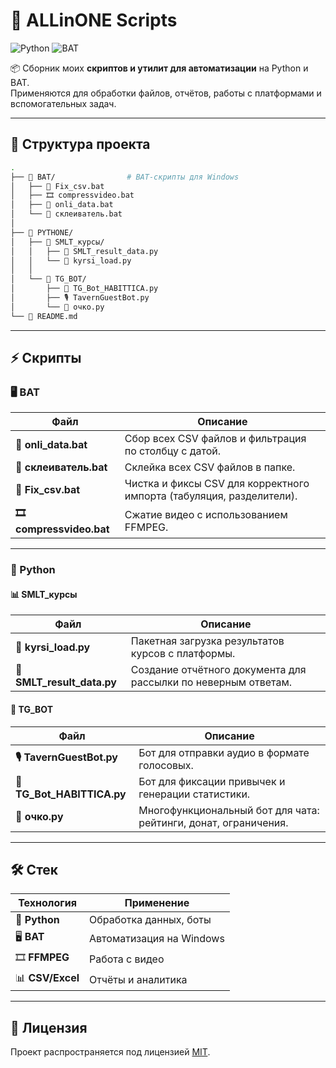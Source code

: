 # 🔧 ALLinONE Scripts

<p align="left">
    <img src="https://img.shields.io/badge/Python-3776AB?style=for-the-badge&logo=python&logoColor=white" alt="Python"/>
  <img src="https://img.shields.io/badge/BAT%20Scripts-4EAA25?style=for-the-badge&logo=windows&logoColor=white" alt="BAT"/>
</p>

📦 Сборник моих **скриптов и утилит для автоматизации** на Python и BAT.  
Применяются для обработки файлов, отчётов, работы с платформами и вспомогательных задач.

---

## 📂 Структура проекта

```bash
.
├── 📁 BAT/                # BAT-скрипты для Windows
│   ├── 📝 Fix_csv.bat
│   ├── 🎞️ compressvideo.bat
│   ├── 📝 onli_data.bat
│   └── 📝 склеиватель.bat
│
├── 📁 PYTHONE/
│   ├── 📁 SMLT_курсы/
│   │   ├── 📜 SMLT_result_data.py
│   │   └── 📜 kyrsi_load.py
│   │
│   └── 📁 TG_BOT/
│       ├── 🤖 TG_Bot_HABITTICA.py
│       ├── 🎙️ TavernGuestBot.py
│       └── 🎲 очко.py
└── 📄 README.md
```

---

## ⚡ Скрипты

### 🖥️ BAT

| Файл | Описание |
|------|-----------|
| **📝 onli_data.bat** | Сбор всех CSV файлов и фильтрация по столбцу с датой. |
| **📝 склеиватель.bat** | Склейка всех CSV файлов в папке. |
| **📝 Fix_csv.bat** | Чистка и фиксы CSV для корректного импорта (табуляция, разделители). |
| **🎞️ compressvideo.bat** | Сжатие видео с использованием FFMPEG. |

---

### 🐍 Python

#### 📊 SMLT_курсы
| Файл | Описание |
|------|-----------|
| **📜 kyrsi_load.py** | Пакетная загрузка результатов курсов с платформы. |
| **📜 SMLT_result_data.py** | Создание отчётного документа для рассылки по неверным ответам. |

#### 🤖 TG_BOT
| Файл | Описание |
|------|-----------|
| **🎙️ TavernGuestBot.py** | Бот для отправки аудио в формате голосовых. |
| **🤖 TG_Bot_HABITTICA.py** | Бот для фиксации привычек и генерации статистики. |
| **🎲 очко.py** | Многофункциональный бот для чата: рейтинги, донат, ограничения. |


---

## 🛠️ Стек
| Технология | Применение |
|------------|------------|
| 🐍 **Python** | Обработка данных, боты |
| 🖥️ **BAT** | Автоматизация на Windows |
| 🎞️ **FFMPEG** | Работа с видео |
| 📊 **CSV/Excel** | Отчёты и аналитика |



---

## 📜 Лицензия
Проект распространяется под лицензией [MIT](LICENSE).
